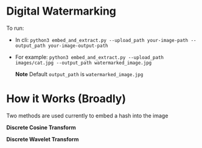 # Digital Watermarking

To run:

- In cli: `python3 embed_and_extract.py --upload_path your-image-path --output_path your-image-output-path`

- For example: `python3 embed_and_extract.py --upload_path images/cat.jpg --output_path watermarked_image.jpg`

  **Note**
  Default `output_path` is `watermarked_image.jpg`

# How it Works (Broadly)

Two methods are used currently to embed a hash into the image

**Discrete Cosine Transform**

**Discrete Wavelet Transform**
